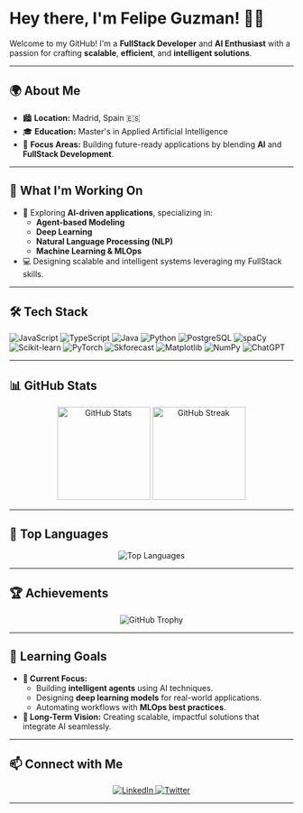 # Hey there, I'm Felipe Guzman! 👋🚀  

Welcome to my GitHub! I'm a **FullStack Developer** and **AI Enthusiast** with a passion for crafting **scalable**, **efficient**, and **intelligent solutions**.  

---

## 🌍 **About Me**
- 🏙️ **Location:** Madrid, Spain 🇪🇸  
- 🎓 **Education:** Master's in Applied Artificial Intelligence  
- 🤖 **Focus Areas:** Building future-ready applications by blending **AI** and **FullStack Development**.

---

## 🚀 **What I'm Working On**
- 🧠 Exploring **AI-driven applications**, specializing in:
  - **Agent-based Modeling**
  - **Deep Learning**
  - **Natural Language Processing (NLP)**
  - **Machine Learning & MLOps**  
- 💻 Designing scalable and intelligent systems leveraging my FullStack skills.  

---

## 🛠️ **Tech Stack**
<p>
  <img src="https://img.shields.io/badge/JavaScript-F7DF1E?style=for-the-badge&logo=javascript&logoColor=black" alt="JavaScript"/>
  <img src="https://img.shields.io/badge/TypeScript-3178C6?style=for-the-badge&logo=typescript&logoColor=white" alt="TypeScript"/>
  <img src="https://img.shields.io/badge/Java-007396?style=for-the-badge&logo=java&logoColor=white" alt="Java"/>
  <img src="https://img.shields.io/badge/Python-3776AB?style=for-the-badge&logo=python&logoColor=white" alt="Python"/>
  <img src="https://img.shields.io/badge/PostgreSQL-336791?style=for-the-badge&logo=postgresql&logoColor=white" alt="PostgreSQL"/>
  <img src="https://img.shields.io/badge/spaCy-09A3D5?style=for-the-badge&logo=spaCy&logoColor=white" alt="spaCy"/>
  <img src="https://img.shields.io/badge/scikit--learn-F7931E?style=for-the-badge&logo=scikit-learn&logoColor=white" alt="Scikit-learn"/>
  <img src="https://img.shields.io/badge/PyTorch-EE4C2C?style=for-the-badge&logo=pytorch&logoColor=white" alt="PyTorch"/>
  <img src="https://img.shields.io/badge/Skforecast-007ACC?style=for-the-badge&logo=python&logoColor=white" alt="Skforecast"/>
  <img src="https://img.shields.io/badge/Matplotlib-3776AB?style=for-the-badge&logo=python&logoColor=white" alt="Matplotlib"/>
  <img src="https://img.shields.io/badge/NumPy-013243?style=for-the-badge&logo=numpy&logoColor=white" alt="NumPy"/>
  <img src="https://img.shields.io/badge/ChatGPT-00A98F?style=for-the-badge&logo=openai&logoColor=white" alt="ChatGPT"/>
</p>

---

## 📊 **GitHub Stats**
<div align="center">
  <img src="https://github-readme-stats.vercel.app/api?username=FeliGR&show_icons=true&theme=tokyonight" alt="GitHub Stats" height="165"/>
  <img src="https://streak-stats.demolab.com?user=FeliGR&theme=tokyonight&hide_border=true&date_format=M%20j%5B%2C%20Y%5D" alt="GitHub Streak" height="165"/>
</div>

---

## 🚀 **Top Languages**
<div align="center">
  <img src="https://github-readme-stats.vercel.app/api/top-langs/?username=FeliGR&layout=compact&theme=tokyonight&hide_border=true" alt="Top Languages"/>
</div>

---

## 🏆 **Achievements**
<div align="center">
  <img src="https://github-profile-trophy.vercel.app/?username=FeliGR&theme=tokyonight&no-frame=true&margin-w=15" alt="GitHub Trophy"/>
</div>

---

## 🎯 **Learning Goals**
- **🌟 Current Focus:**
  - Building **intelligent agents** using AI techniques.  
  - Designing **deep learning models** for real-world applications.  
  - Automating workflows with **MLOps best practices**.
- **🚀 Long-Term Vision:** Creating scalable, impactful solutions that integrate AI seamlessly.

---

## 📫 **Connect with Me**
<p align="center">
  <a href="https://www.linkedin.com/in/felipeguzmanrod/" target="_blank">
    <img src="https://img.shields.io/badge/LinkedIn-0077B5?style=for-the-badge&logo=linkedin&logoColor=white" alt="LinkedIn"/>
  </a>
  <a href="https://twitter.com/felipeguzmanrod" target="_blank">
    <img src="https://img.shields.io/badge/Twitter-1DA1F2?style=for-the-badge&logo=twitter&logoColor=white" alt="Twitter"/>
  </a>
</p>

---
